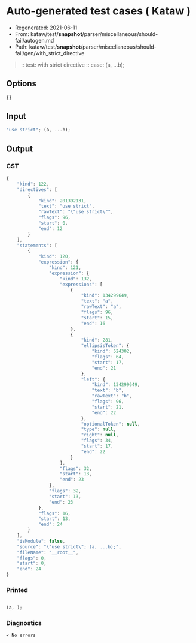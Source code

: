 # Auto-generated test cases ( Kataw )
- Regenerated: 2021-06-11
- From: kataw/test/__snapshot__/parser/miscellaneous/should-fail/autogen.md
- Path: kataw/test/__snapshot__/parser/miscellaneous/should-fail/gen/with_strict_directive
> :: test: with strict directive
> :: case: (a, ...b);
## Options

`````js
{}
`````
## Input

`````js
"use strict"; (a, ...b);
`````
## Output

### CST

```javascript
{
    "kind": 122,
    "directives": [
        {
            "kind": 201392131,
            "text": "use strict",
            "rawText": "\"use strict\"",
            "flags": 96,
            "start": 0,
            "end": 12
        }
    ],
    "statements": [
        {
            "kind": 120,
            "expression": {
                "kind": 121,
                "expression": {
                    "kind": 132,
                    "expressions": [
                        {
                            "kind": 134299649,
                            "text": "a",
                            "rawText": "a",
                            "flags": 96,
                            "start": 15,
                            "end": 16
                        },
                        {
                            "kind": 281,
                            "ellipsisToken": {
                                "kind": 524302,
                                "flags": 64,
                                "start": 17,
                                "end": 21
                            },
                            "left": {
                                "kind": 134299649,
                                "text": "b",
                                "rawText": "b",
                                "flags": 96,
                                "start": 21,
                                "end": 22
                            },
                            "optionalToken": null,
                            "type": null,
                            "right": null,
                            "flags": 34,
                            "start": 17,
                            "end": 22
                        }
                    ],
                    "flags": 32,
                    "start": 13,
                    "end": 23
                },
                "flags": 32,
                "start": 13,
                "end": 23
            },
            "flags": 16,
            "start": 13,
            "end": 24
        }
    ],
    "isModule": false,
    "source": "\"use strict\"; (a, ...b);",
    "fileName": "__root__",
    "flags": 0,
    "start": 0,
    "end": 24
}
```

### Printed

```javascript

(a, );
```

### Diagnostics

```javascript
✔ No errors
```


